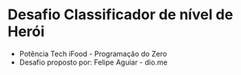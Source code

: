 # Desafio Classificador de nível de Herói
 * Potência Tech iFood - Programação do Zero
 * Desafio proposto por: Felipe Aguiar - dio.me
